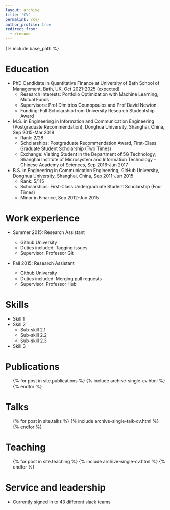 ```yaml
---
layout: archive
title: "CV"
permalink: /cv/
author_profile: true
redirect_from:
  - /resume
---
```


{% include base_path %}

Education
======
* PhD Candidate in Quantitative Finance at University of Bath School of Management, Bath, UK, Oct 2021-2025 (expected)
  * Research Interests: Portfolio Optimization with Machine Learning, Mutual Funds
  * Supervisors: Prof Dimitrios Gounopoulos and Prof David Newton
  * Funding: Full Scholarship from University Research Studentship Award
* M.S. in Engineering in Information and Communication Engineering (Postgraduate Recommendation), Donghua University, Shanghai, China, Sep 2015-Mar 2018 
  * Rank: 2/28
  * Scholarships: Postgraduate Recommendation Award, First-Class Graduate Student Scholarship (Two Times)
  * Exchange: Visiting Student in the Department of 5G Technology, Shanghai Institute of Microsystem and Information Technology - Chinese Academy of Sciences, Sep 2016-Jun 2017 
* B.S. in Engineering in Communication Engineering, GitHub University, Donghua University, Shanghai, China, Sep 2011-Jun 2015
  * Rank: 5/115
  * Scholarships: First-Class Undergraduate Student Scholarship (Four Times)
  * Minor in Finance, Sep 2012-Jun 2015

Work experience
======
* Summer 2015: Research Assistant
  * Github University
  * Duties included: Tagging issues
  * Supervisor: Professor Git

* Fall 2015: Research Assistant
  * Github University
  * Duties included: Merging pull requests
  * Supervisor: Professor Hub
  
Skills
======
* Skill 1
* Skill 2
  * Sub-skill 2.1
  * Sub-skill 2.2
  * Sub-skill 2.3
* Skill 3

Publications
======
  <ul>{% for post in site.publications %}
    {% include archive-single-cv.html %}
  {% endfor %}</ul>
  
Talks
======
  <ul>{% for post in site.talks %}
    {% include archive-single-talk-cv.html %}
  {% endfor %}</ul>
  
Teaching
======
  <ul>{% for post in site.teaching %}
    {% include archive-single-cv.html %}
  {% endfor %}</ul>
  
Service and leadership
======
* Currently signed in to 43 different slack teams
